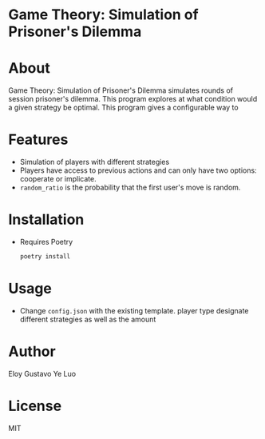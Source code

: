 # Game Theory: Simulation of Prisoner's Dilemma
# About
Game Theory: Simulation of Prisoner's Dilemma simulates rounds of session prisoner's dilemma. This program 
explores at what condition would a given strategy be optimal. This program gives a configurable way to  
# Features
 - Simulation of players with different strategies
 - Players have access to previous actions and can only have two options: cooperate or implicate.
 - `random_ratio` is the probability that the first user's move is random.
# Installation
 - Requires Poetry
   ```bash
   poetry install
   ```
# Usage
- Change `config.json` with the existing template. player type designate different strategies as well as the amount
# Author
Eloy Gustavo Ye Luo
# License
MIT
